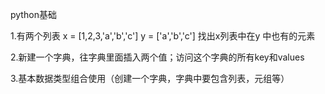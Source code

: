 python基础

1.有两个列表 x = [1,2,3,'a','b','c']  y = ['a','b','c'] 找出x列表中在y 中也有的元素

2.新建一个字典，往字典里面插入两个值；访问这个字典的所有key和values

3.基本数据类型组合使用（创建一个字典，字典中要包含列表，元组等）

